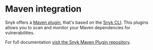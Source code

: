 # Maven integration

Snyk offers a [Maven plugin](https://github.com/snyk/snyk-maven-plugin), that's based on the [Snyk CLI](https://docs.snyk.io/snyk-cli/guides-for-our-cli/cli-reference). This plugins allows you to scan and monitor your Maven dependencies for vulnerabilities.

For full documentation [visit the Snyk Maven Plugin repository](https://github.com/snyk/snyk-maven-plugin).
